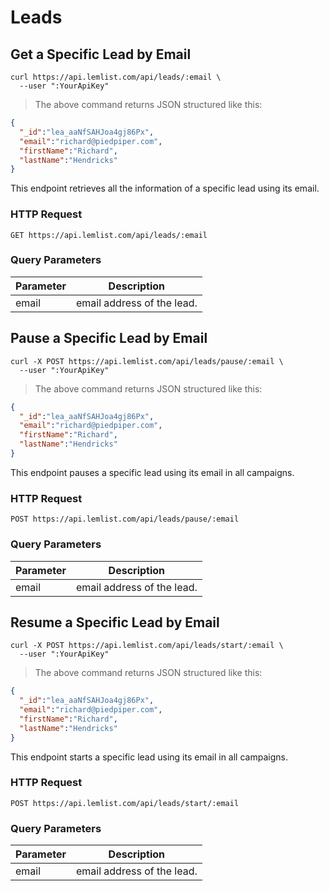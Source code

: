 # Leads

## Get a Specific Lead by Email

```shell
curl https://api.lemlist.com/api/leads/:email \
  --user ":YourApiKey"
```

> The above command returns JSON structured like this:

```json
{
  "_id":"lea_aaNfSAHJoa4gj86Px",
  "email":"richard@piedpiper.com",
  "firstName":"Richard",
  "lastName":"Hendricks"
}
```

This endpoint retrieves all the information of a specific lead using its email.

### HTTP Request

`GET https://api.lemlist.com/api/leads/:email`

### Query Parameters

Parameter | Description
--------- | -----------
email | email address of the lead.

## Pause a Specific Lead by Email

```shell
curl -X POST https://api.lemlist.com/api/leads/pause/:email \
  --user ":YourApiKey"
```

> The above command returns JSON structured like this:

```json
{
  "_id":"lea_aaNfSAHJoa4gj86Px",
  "email":"richard@piedpiper.com",
  "firstName":"Richard",
  "lastName":"Hendricks"
}
```

This endpoint pauses a specific lead using its email in all campaigns.

### HTTP Request

`POST https://api.lemlist.com/api/leads/pause/:email`

### Query Parameters

Parameter | Description
--------- | -----------
email | email address of the lead.

## Resume a Specific Lead by Email

```shell
curl -X POST https://api.lemlist.com/api/leads/start/:email \
  --user ":YourApiKey"
```

> The above command returns JSON structured like this:

```json
{
  "_id":"lea_aaNfSAHJoa4gj86Px",
  "email":"richard@piedpiper.com",
  "firstName":"Richard",
  "lastName":"Hendricks"
}
```

This endpoint starts a specific lead using its email in all campaigns.

### HTTP Request

`POST https://api.lemlist.com/api/leads/start/:email`

### Query Parameters

Parameter | Description
--------- | -----------
email | email address of the lead.
